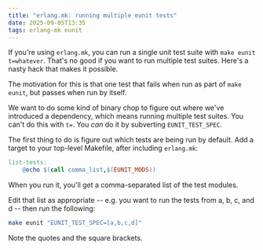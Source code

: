 ```yaml
---
title: "erlang.mk: running multiple eunit tests"
date: 2025-09-05T13:35
tags: erlang-mk eunit
---
```


If you're using `erlang.mk`, you can run a single unit test suite with `make eunit t=whatever`. That's no good if you
want to run multiple test suites. Here's a nasty hack that makes it possible.

The motivation for this is that one test that fails when run as part of `make eunit`, but passes when run by itself.

We want to do some kind of binary chop to figure out where we've introduced a dependency, which means running multiple
test suites. You can't do this with `t=`. You _can_ do it by subverting `EUNIT_TEST_SPEC`.

The first thing to do is figure out which tests are being run by default. Add a target to your top-level Makefile, after including `erlang.mk`:

```makefile
list-tests:
	@echo $(call comma_list,$(EUNIT_MODS))
```

When you run it, you'll get a comma-separated list of the test modules.

Edit that list as appropriate -- e.g. you want to run the tests from a, b, c, and d -- then run the following:

```sh
make eunit "EUNIT_TEST_SPEC=[a,b,c,d]"
```

Note the quotes and the square brackets.
